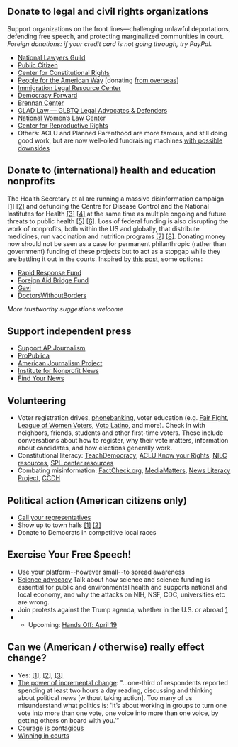 
 
## Donate to legal and civil rights organizations
Support organizations on the front lines—challenging unlawful deportations, defending free speech, and protecting marginalized communities in court. *Foreign donations: if your credit card is not going through, try PayPal*.
- [National Lawyers Guild](https://www.nlg.org/donate)
- [Public Citizen](https://www.citizen.org/)
- [Center for Constitutional Rights](https://ccrjustice.org/)
- [People for the American Way](https://www.pfaw.org/) [donating [from overseas](https://act.pfaw.org/donate/donate-to-people-for-the-american-way-international/?source=pfaw_faq&&)]
- [Immigration Legal Resource Center](https://www.ilrc.org/who-we-are)
- [Democracy Forward](https://www.democracyforward.org/)
- [Brennan Center](https://www.brennancenter.org/)
- [GLAD Law — GLBTQ Legal Advocates & Defenders](https://www.glad.org/)
- [National Women’s Law Center](https://nwlc.org/)
- [Center for Reproductive Rights](https://reproductiverights.org/)
- Others: ACLU and Planned Parenthood are more famous, and still doing good work, but are now well-oiled fundraising machines [with possible downsides](https://www.newyorker.com/news/our-columnists/the-asymmetry-in-the-abortion-rights-movement)
  
## Donate to (international) health and education nonprofits 
The Health Secretary et al are running a massive disinformation campaign [[1]](https://www.npr.org/sections/shots-health-news/2025/03/28/nx-s1-5344010/fda-peter-marks-rfk-jr) [[2]](https://www.theguardian.com/us-news/2025/apr/16/rjk-jr-rise-autism-diagnoses) and defunding the Centre for Disease Control and the National Institutes for Health [[3]](https://www.wired.com/story/cdc-gutted-rif/) [[4]](https://www.nature.com/articles/d41586-025-01099-8) at the same time as multiple ongoing and future threats to public health [[5]](https://healthpolicy-watch.news/us-measles-cases-soar-as-health-secretary-sends-mixed-messages-about-vaccines/) [[6]](https://www.theguardian.com/world/2025/feb/16/monday-briefing-whether-it-becomes-a-pandemic-or-not-the-bird-flu-crisis-warrants-attention). Loss of federal funding is also disrupting the work of nonprofits, both within the US and globally, that distribute medicines, run vaccination and nutrition programs [[7]](https://apnews.com/article/trump-africa-aid-freeze-pepfar-usaid-hiv-d1c34ac35af30e8f680f580f7d1b3029) [[8]](https://www.nytimes.com/2025/02/27/health/usaid-contract-terminations.html). Donating money now should not be seen as a case for permanent philanthropic (rather than government) funding of these projects but to act as a stopgap while they are battling it out in the courts. Inspired by [this post](https://www.scientificdiscovery.dev/p/we-dont-have-to-sit-back-and-just), some options: 

- [Rapid Response Fund](https://www.founderspledge.com/funds/rapid-response-fund)
- [Foreign Aid Bridge Fund](https://www.foreignaidbridgefund.org/)
- [Gavi](https://www.gavi.org/donate)
- [DoctorsWithoutBorders](https://www.doctorswithoutborders.org/)

*More trustworthy suggestions welcome*

## Support independent press
- [Support AP Journalism](https://apnews.com/donate)
- [ProPublica](https://www.propublica.org/)
- [American Journalism Project](https://www.theajp.org/our-portfolio/)
- [Institute for Nonprofit News](https://inn.org/resources/)
- [Find Your News](https://findyournews.org/)

## Volunteering
- Voter registration drives, [phonebanking](https://www.impactive.io/blog/what-is-phone-banking-and-why-is-it-important), voter education (e.g. [Fair Fight](https://www.fairfight.com/lfgv), [League of Women Voters](https://www.lwv.org/), [Voto Latino](https://votolatino.org/understand/), and more). Check in with neighbors, friends, students and other first-time voters. These include conversations about how to register, why their vote matters, information about candidates, and how elections generally work.
- Constitutional literacy: [TeachDemocracy](https://teachdemocracy.org/), [ACLU Know your Rights](https://www.aclu.org/know-your-rights), [NILC resources](https://www.nilc.org/resources), [SPL center resources](https://www.splcenter.org/resources)
- Combating misinformation: [FactCheck.org](https://www.factcheck.org/), [MediaMatters](https://www.mediamatters.org/about-us), [News Literacy Project](https://newslit.org/), [CCDH](https://counterhate.com/our-work/)

## Political action (American citizens only)
- [Call your representatives](https://5calls.org/)
- Show up to town halls [[1]](https://indivisible.org/town-hall-resources) [[2]](https://www.lwv.org/blog/your-members-congress-must-attend-town-halls-turn-heat)
- Donate to Democrats in competitive local races

## Exercise Your Free Speech!
- Use your platform--however small--to spread awareness
- [Science advocacy](https://sciencehomecoming.com/) Talk about how science and science funding is essential for public and environmental health and supports national and local economy, and why the attacks on NIH, NSF, CDC, universities etc are wrong.
- Join protests against the Trump agenda, whether in the U.S. or abroad [1](https://www.theguardian.com/world/live/2025/apr/05/hands-off-protests-trump-administration)
-  - Upcoming: [Hands Off: April 19](https://www.fiftyfifty.one/)


## Can we (American / otherwise) really effect change?
- Yes: [[1]](https://omeka.uottawa.ca/recipro/exhibits/show/the-transnational-anti-aparthe/cw-and-anti-apartheid), [[2]](https://en.wikipedia.org/wiki/Opposition_to_United_States_involvement_in_the_Vietnam_War), [[3]](https://en.wikipedia.org/wiki/The_Politics_of_Nonviolent_Action)
- [The power of incremental change](https://www.theguardian.com/commentisfree/2025/mar/14/trump-democrats-political-change):
"...one-third of respondents reported spending at least two hours a day reading, discussing and thinking about political news [without taking action]. Too many of us misunderstand what politics is: 'It’s about working in groups to turn one vote into more than one vote, one voice into more than one voice, by getting others on board with you.’”
- [Courage is contagious](https://www.newyorker.com/news/the-weekend-essay/so-you-want-to-be-a-dissident)
- [Winning in courts](https://www.nytimes.com/interactive/2025/us/trump-administration-lawsuits.html)
